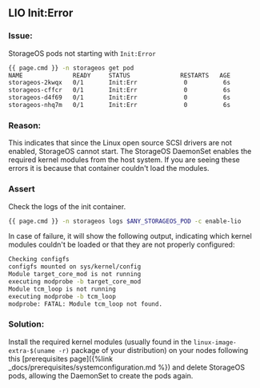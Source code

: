 ## LIO Init:Error

### Issue:

StorageOS pods not starting with `Init:Error`
```bash
{{ page.cmd }} -n storageos get pod
NAME              READY     STATUS              RESTARTS   AGE
storageos-2kwqx   0/1       Init:Err             0          6s
storageos-cffcr   0/1       Init:Err             0          6s
storageos-d4f69   0/1       Init:Err             0          6s
storageos-nhq7m   0/1       Init:Err             0          6s
```

### Reason:
This indicates that since the Linux open source SCSI drivers are not enabled,
StorageOS cannot start.  The StorageOS DaemonSet enables the required kernel
modules from the host system. If you are seeing these errors it is because that
container couldn't load the modules.

### Assert
Check the logs of the init container.

```bash
{{ page.cmd }} -n storageos logs $ANY_STORAGEOS_POD -c enable-lio
```

In case of failure, it will show the following output, indicating which kernel
modules couldn't be loaded or that they are not properly configured:

```bash
Checking configfs
configfs mounted on sys/kernel/config
Module target_core_mod is not running
executing modprobe -b target_core_mod
Module tcm_loop is not running
executing modprobe -b tcm_loop
modprobe: FATAL: Module tcm_loop not found.
```

### Solution:
Install the required kernel modules (usually found in the
`linux-image-extra-$(uname -r)` package of your distribution) on your nodes
following this [prerequisites page]({%link
_docs/prerequisites/systemconfiguration.md %}) and delete StorageOS pods,
allowing the DaemonSet to create the pods again.

